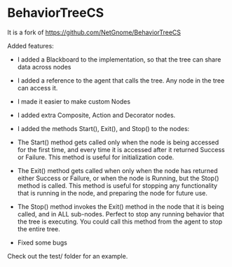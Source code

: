 BehaviorTreeCS
================

It is a fork of https://github.com/NetGnome/BehaviorTreeCS

Added features:

- I added a Blackboard to the implementation, so that the tree can share data across nodes
- I added a reference to the agent that calls the tree. Any node in the tree can access it.
- I made it easier to make custom Nodes
- I added extra Composite, Action and Decorator nodes.
- I added the methods Start(), Exit(), and Stop() to the nodes: 

 - The Start() method gets called only when the node is being accessed for the first time, and every time it is accessed after it returned Success or Failure. This method is useful for initialization code.

 - The Exit() method gets called when only when the node has returned either Success or Failure, or when the node is Running, but the Stop() method is called. This method is useful for stopping any functionality that is running in the node, and preparing the node for future use.

 - The Stop() method invokes the Exit() method in the node that it is being called, and in ALL sub-nodes. Perfect to stop any running behavior that the tree is executing. You could call this method from the agent to stop the entire tree.

 - Fixed some bugs


 Check out the test/ folder for an example.